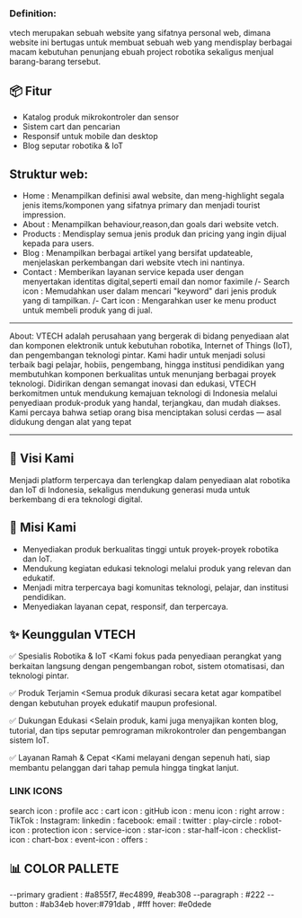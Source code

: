 <!-- VTECH ROBOTICS STORE DOCUMENTATION -->

### Definition: 
vtech merupakan sebuah website yang sifatnya personal web, dimana website ini bertugas untuk membuat sebuah web yang mendisplay berbagai macam kebutuhan penunjang ebuah project robotika sekaligus menjual barang-barang tersebut.

## 📦 Fitur
- Katalog produk mikrokontroler dan sensor
- Sistem cart dan pencarian
- Responsif untuk mobile dan desktop
- Blog seputar robotika & IoT

## Struktur web:
- Home 	   : Menampilkan definisi awal website, dan meng-highlight segala jenis items/komponen yang sifatnya primary dan menjadi tourist impression.
- About    : Menampilkan behaviour,reason,dan goals dari website vetch.
- Products : Mendisplay semua jenis produk dan pricing yang ingin dijual kepada para users.
- Blog 	   : Menampilkan berbagai artikel yang bersifat updateable, menjelaskan perkembangan dari website vtech ini nantinya.
- Contact  : Memberikan layanan service kepada user dengan menyertakan identitas digital,seperti email dan nomor faximile
/- Search icon : Memudahkan user dalam mencari "keyword" dari jenis produk yang di tampilkan.
/- Cart icon   : Mengarahkan user ke menu product untuk membeli produk yang di jual.

--------------------------------------------------

About:
VTECH adalah perusahaan yang bergerak di bidang penyediaan alat dan komponen elektronik untuk kebutuhan robotika, Internet of Things (IoT), dan pengembangan teknologi pintar. Kami hadir untuk menjadi solusi terbaik bagi pelajar, hobiis, pengembang, hingga institusi pendidikan yang membutuhkan komponen berkualitas untuk menunjang berbagai proyek teknologi.
Didirikan dengan semangat inovasi dan edukasi, VTECH berkomitmen untuk mendukung kemajuan teknologi di Indonesia melalui penyediaan produk-produk yang handal, terjangkau, dan mudah diakses. Kami percaya bahwa setiap orang bisa menciptakan solusi cerdas — asal didukung dengan alat yang tepat

--------------------------------------------------

## 🚀 Visi Kami
Menjadi platform terpercaya dan terlengkap dalam penyediaan alat robotika dan IoT di Indonesia, sekaligus mendukung generasi muda untuk berkembang di era teknologi digital.

## 🚀 Misi Kami
- Menyediakan produk berkualitas tinggi untuk proyek-proyek robotika dan IoT.
- Mendukung kegiatan edukasi teknologi melalui produk yang relevan dan edukatif.
- Menjadi mitra terpercaya bagi komunitas teknologi, pelajar, dan institusi pendidikan.
- Menyediakan layanan cepat, responsif, dan terpercaya.

## ✨ Keunggulan VTECH
✅ Spesialis Robotika & IoT
<Kami fokus pada penyediaan perangkat yang berkaitan langsung dengan pengembangan robot, sistem otomatisasi, dan teknologi pintar.

✅ Produk Terjamin
<Semua produk dikurasi secara ketat agar kompatibel dengan kebutuhan proyek edukatif maupun profesional.

✅ Dukungan Edukasi
<Selain produk, kami juga menyajikan konten blog, tutorial, dan tips seputar pemrograman mikrokontroler dan pengembangan sistem IoT.

✅ Layanan Ramah & Cepat
<Kami melayani dengan sepenuh hati, siap membantu pelanggan dari tahap pemula hingga tingkat lanjut.


### LINK ICONS ###

search icon : <i class="ri-search-line"></i>
profile acc : <i class="ri-account-circle-line"></i>
cart icon : <i class="ri-shopping-cart-line"></i>
gitHub icon : <i class="ri-github-fill"></i>
menu icon : <i class="ri-menu-line"></i>
right arrow : <i class="ri-arrow-right-line"></i>
TikTok : <i class="ri-tiktok-line"></i>
Instagram: <i class="ri-instagram-line"></i>
linkedin : <i class="ri-linkedin-box-line"></i>
facebook: <i class="ri-facebook-box-fill"></i>
email : <i class="ri-mail-line"></i>
twitter : <i class="ri-twitter-x-fill"></i>
play-circle : <i class="ri-play-circle-line"></i>
robot-icon : <i class="ri-robot-2-line"></i>
protection icon : <i class="ri-shield-check-line"></i>
service-icon : <i class="ri-service-line"></i>
star-icon : <i class="ri-star-fill"></i>
star-half-icon : <i class="ri-star-half-line"></i>
checklist-icon : <i class="ri-check-line"></i>
chart-box : <i class="ri-bar-chart-box-ai-line"></i>
event-icon : <i class="ri-bookmark-3-fill"></i>
offers : <i class="ri-color-filter-ai-line"></i>


## 📊 COLOR PALLETE

--primary gradient : #a855f7, #ec4899, #eab308
--paragraph : #222
--button : #ab34eb hover:#791dab , #fff hover: #e0dede
